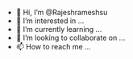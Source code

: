 - 👋 Hi, I’m @Rajeshrameshsu
- 👀 I’m interested in ...
- 🌱 I’m currently learning ...
- 💞️ I’m looking to collaborate on ...
- 📫 How to reach me ...

<!---
Rajeshrameshsu/Rajeshrameshsu is a ✨ special ✨ repository because its `README.md` (this file) appears on your GitHub profile.
You can click the Preview link to take a look at your changes.
--->
